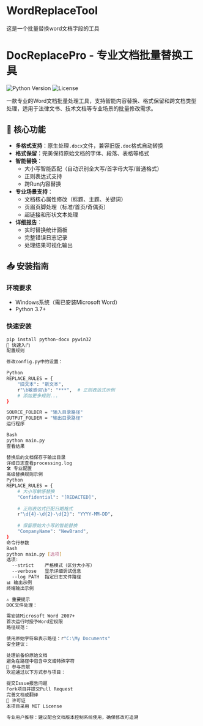 # WordReplaceTool
这是一个批量替换word文档字段的工具
# DocReplacePro - 专业文档批量替换工具

![Python Version](https://img.shields.io/badge/python-3.7%2B-blue)
![License](https://img.shields.io/badge/license-MIT-green)

一款专业的Word文档批量处理工具，支持智能内容替换、格式保留和跨文档类型处理，适用于法律文书、技术文档等专业场景的批量修改需求。

## 📌 核心功能

- **多格式支持**：原生处理`.docx`文件，兼容旧版`.doc`格式自动转换
- **格式保留**：完美保持原始文档的字体、段落、表格等格式
- **智能替换**：
  - 大小写智能匹配（自动识别全大写/首字母大写/普通格式）
  - 正则表达式支持
  - 跨Run内容替换
- **专业场景支持**：
  - 文档核心属性修改（标题、主题、关键词）
  - 页眉页脚处理（标准/首页/奇偶页）
  - 超链接和形状文本处理
- **详细报告**：
  - 实时替换统计面板
  - 完整错误日志记录
  - 处理结果可视化输出

## 📥 安装指南

### 环境要求
- Windows系统（需已安装Microsoft Word）
- Python 3.7+

### 快速安装
```bash
pip install python-docx pywin32
🚀 快速入门
配置规则

修改config.py中的设置：

Python
REPLACE_RULES = {
    "旧文本": "新文本",
    r"\b敏感词\b": "***",  # 正则表达式示例
    # 添加更多规则...
}

SOURCE_FOLDER = "输入目录路径"
OUTPUT_FOLDER = "输出目录路径"
运行程序

Bash
python main.py
查看结果

替换后的文档保存于输出目录
详细日志查看processing.log
🛠 专业配置
高级替换规则示例
Python
REPLACE_RULES = {
    # 大小写敏感替换
    "Confidential": "[REDACTED]",
    
    # 正则表达式匹配日期格式
    r"\d{4}-\d{2}-\d{2}": "YYYY-MM-DD",
    
    # 保留原始大小写的智能替换
    "CompanyName": "NewBrand",
}
命令行参数
Bash
python main.py [选项]
选项:
  --strict    严格模式（区分大小写）
  --verbose   显示详细调试信息
  --log PATH  指定日志文件路径
📊 输出示例
终端输出示例

⚠️ 重要提示
DOC文件处理：

需安装Microsoft Word 2007+
首次运行时授予Word宏权限
路径规范：

使用原始字符串表示路径：r"C:\My Documents"
安全建议：

处理前备份原始文档
避免在路径中包含中文或特殊字符
🤝 参与贡献
欢迎通过以下方式参与项目：

提交Issue报告问题
Fork项目并提交Pull Request
完善文档或翻译
📜 许可证
本项目采用 MIT License

专业用户推荐：建议配合文档版本控制系统使用，确保修改可追溯

